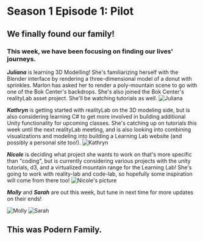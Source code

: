 # Season 1 Episode 1: Pilot

## We finally found our family! 

### This week, we have been focusing on finding our lives' journeys. 


***Juliana*** is learning 3D Modelling! She's familiarizing herself with the Blender interface by rendering a three-dimensional model of a donut with sprinkles. Marlon has asked her to render a poly-mountain scene to go with one of the Bok Center's backdrops. She's also joined the Bok Center's realityLab asset project. She'll be watching tutorials as well.
![Juliana](https://files.slack.com/files-pri/T0HTW3H0V-FNE1429V0/5d4b7086-2.jpg?pub_secret=cbb7fc5509)

***Kathryn*** is getting started with realityLab on the 3D modeling side, but is also considering learning C# to get more involved in building additional Unity functionality for upcoming classes. She's catching up on tutorials this week until the next realityLab meeting, and is also looking into combining visualizations and modeling into building a Learning Lab website (and possibly a personal site too!). 
![Kathryn](https://files.slack.com/files-pri/T0HTW3H0V-FND87ATJ7/5d4b7209.jpg?pub_secret=887808b93f)


***Nicole*** is deciding what project she wants to work on that's more specific than "coding", but is currently considering various projects with the unity tutorials, d3, and a virtualized mountain range for the Learning Lab! She's going to work with reality-lab and code-lab, so hopefully some inspiration will come from there too!
![Nicole's picture](https://files.slack.com/files-pri/T0HTW3H0V-FNSHXDFF1/5d4b7113.jpg?pub_secret=2931059e8f)

***Molly*** and ***Sarah*** are out this week, but tune in next time for more updates on their ends!

![Molly](https://files.slack.com/files-pri/T0HTW3H0V-FNE13CGKSU83BRU/5d4b73244.jpg?pub_secret=ac699b84f338e593407c)
![Sarah](https://files.slack.com/files-pri/T0HTW3H0V-FNQN81L69/5d4b6909.jpg?pub_secret=f826907d7d)



## This was Podern Family.




<!--stackedit_data:
eyJoaXN0b3J5IjpbLTEzOTA4NzYzODIsMTM1NzA0ODI5OSw4Mj
ExMzA1ODAsMTgwMDA5Mzg2NCwtMTUzNzA1ODMyNSwtMTcyMjg2
MTMwNSw4NzI5ODc0NzYsLTkzMzE0ODE1MSwtNTgwNTc4MTIwLC
01NzU1MjAzMSwtMTY1NTA0MTcxMyw4NDA4Nzc1NDcsLTE3ODgx
OTE2MDcsLTU1NzkxNjg1MCwxNzQ1Nzc3OTg1LDQzNTg1MTE5OC
wxNTY5NjEzLC0yMTIyNjE1MzQ1LC0xMjMzMTM5OTk3LDEzMTA2
MjI4ODRdfQ==
-->